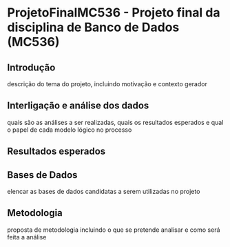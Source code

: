 # ProjetoFinalMC536 - Projeto final da disciplina de Banco de Dados (MC536)

## Introdução
descrição do tema do projeto, incluindo motivação e contexto gerador

## Interligação e análise dos dados  
quais são as análises a ser realizadas, quais os resultados esperados e qual o papel de
cada modelo lógico no processo

## Resultados esperados

## Bases de Dados
elencar as bases de dados candidatas a serem utilizadas no projeto

## Metodologia
proposta de metodologia incluindo o que se pretende analisar e como será feita a
análise

